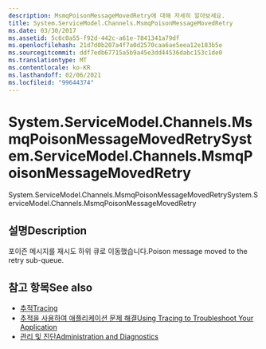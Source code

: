 ```yaml
---
description: MsmqPoisonMessageMovedRetry에 대해 자세히 알아보세요.
title: System.ServiceModel.Channels.MsmqPoisonMessageMovedRetry
ms.date: 03/30/2017
ms.assetid: 5c6c0a55-f92d-442c-a61e-7841341a79df
ms.openlocfilehash: 21d7d0b207a4f7a0d2570caa6ae5eea12e183b5e
ms.sourcegitcommit: ddf7edb67715a5b9a45e3dd44536dabc153c1de0
ms.translationtype: MT
ms.contentlocale: ko-KR
ms.lasthandoff: 02/06/2021
ms.locfileid: "99644374"
---
```

# <a name="systemservicemodelchannelsmsmqpoisonmessagemovedretry"></a><span data-ttu-id="ee6ac-103">System.ServiceModel.Channels.MsmqPoisonMessageMovedRetry</span><span class="sxs-lookup"><span data-stu-id="ee6ac-103">System.ServiceModel.Channels.MsmqPoisonMessageMovedRetry</span></span>

<span data-ttu-id="ee6ac-104">System.ServiceModel.Channels.MsmqPoisonMessageMovedRetry</span><span class="sxs-lookup"><span data-stu-id="ee6ac-104">System.ServiceModel.Channels.MsmqPoisonMessageMovedRetry</span></span>  
  
## <a name="description"></a><span data-ttu-id="ee6ac-105">설명</span><span class="sxs-lookup"><span data-stu-id="ee6ac-105">Description</span></span>  

 <span data-ttu-id="ee6ac-106">포이즌 메시지를 재시도 하위 큐로 이동했습니다.</span><span class="sxs-lookup"><span data-stu-id="ee6ac-106">Poison message moved to the retry sub-queue.</span></span>  
  
## <a name="see-also"></a><span data-ttu-id="ee6ac-107">참고 항목</span><span class="sxs-lookup"><span data-stu-id="ee6ac-107">See also</span></span>

- [<span data-ttu-id="ee6ac-108">추적</span><span class="sxs-lookup"><span data-stu-id="ee6ac-108">Tracing</span></span>](index.md)
- [<span data-ttu-id="ee6ac-109">추적을 사용하여 애플리케이션 문제 해결</span><span class="sxs-lookup"><span data-stu-id="ee6ac-109">Using Tracing to Troubleshoot Your Application</span></span>](using-tracing-to-troubleshoot-your-application.md)
- [<span data-ttu-id="ee6ac-110">관리 및 진단</span><span class="sxs-lookup"><span data-stu-id="ee6ac-110">Administration and Diagnostics</span></span>](../index.md)
